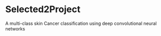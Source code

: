 # Selected2Project
A multi-class skin Cancer classification using deep convolutional neural networks
